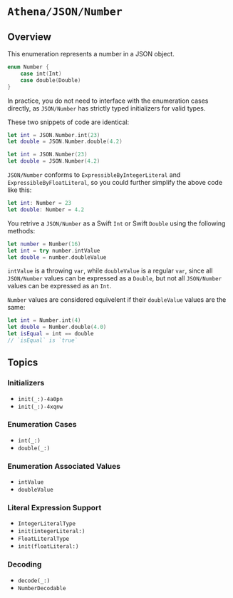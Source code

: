 # ``Athena/JSON/Number``

## Overview

This enumeration represents a number in a JSON object.

```swift
enum Number {
    case int(Int)
    case double(Double)
}
```

In practice, you do not need to interface with the enumeration cases directly, as ``JSON/Number`` has strictly typed initializers for valid types.

These two snippets of code are identical:

```swift
let int = JSON.Number.int(23)
let double = JSON.Number.double(4.2)
```

```swift
let int = JSON.Number(23)
let double = JSON.Number(4.2)
```

``JSON/Number``  conforms to `ExpressibleByIntegerLiteral` and `ExpressibleByFloatLiteral`, so you could further simplify the above code like this:

```swift
let int: Number = 23
let double: Number = 4.2
```

You retrive a ``JSON/Number`` as a Swift `Int` or Swift `Double` using the following methods:

```swift
let number = Number(16)
let int = try number.intValue
let double = number.doubleValue
```

`intValue` is a throwing `var`, while `doubleValue` is a regular  `var`, since all ``JSON/Number`` values can be expressed as a `Double`, but not all ``JSON/Number`` values can be expressed as an `Int`.

``Number`` values are considered equivelent if their `doubleValue` values are the same:

```swift
let int = Number.int(4)
let double = Number.double(4.0)
let isEqual = int == double
// `isEqual` is `true`
```

## Topics

### Initializers

- ``init(_:)-4a0pn``
- ``init(_:)-4xqnw``

### Enumeration Cases

- ``int(_:)``
- ``double(_:)``

### Enumeration Associated Values

- ``intValue``
- ``doubleValue``

### Literal Expression Support

- ``IntegerLiteralType``
- ``init(integerLiteral:)``
- ``FloatLiteralType``
- ``init(floatLiteral:)``

### Decoding 

- ``decode(_:)``
- ``NumberDecodable``
